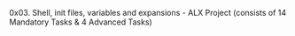 0x03. Shell, init files, variables and expansions - ALX Project (consists of 14 Mandatory Tasks & 4 Advanced Tasks)
